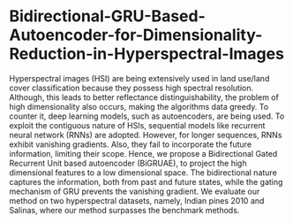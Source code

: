 # Bidirectional-GRU-Based-Autoencoder-for-Dimensionality-Reduction-in-Hyperspectral-Images
Hyperspectral images (HSI) are being extensively used in land use/land cover classification because they possess high spectral resolution. Although, this leads to better reflectance distinguishability, the problem of high dimensionality also occurs, making the algorithms data greedy. To counter it, deep learning models, such as autoencoders, are being used. To exploit the contiguous nature of HSIs, sequential models like recurrent neural network (RNNs) are adopted. However, for longer sequences, RNNs exhibit vanishing gradients. Also, they fail to incorporate the future information, limiting their scope. Hence, we propose a Bidirectional Gated Recurrent Unit based autoencoder (BiGRUAE), to project the high dimensional features to a low dimensional space. The bidirectional nature captures the information, both from past and future states, while the gating mechanism of GRU prevents the vanishing gradient. We evaluate our method on two hyperspectral datasets, namely, Indian pines 2010 and Salinas, where our method surpasses the benchmark methods.
